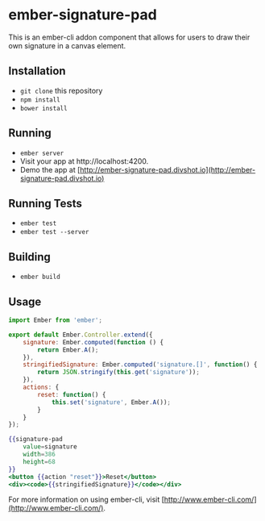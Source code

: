 # ember-signature-pad

This is an ember-cli addon component that allows for users to draw their own signature in a canvas element.

## Installation

* `git clone` this repository
* `npm install`
* `bower install`

## Running

* `ember server`
* Visit your app at http://localhost:4200.
* Demo the app at [http://ember-signature-pad.divshot.io](http://ember-signature-pad.divshot.io)

## Running Tests

* `ember test`
* `ember test --server`

## Building

* `ember build`

## Usage

```javascript
import Ember from 'ember';

export default Ember.Controller.extend({
    signature: Ember.computed(function () {
        return Ember.A();
    }),
    stringifiedSignature: Ember.computed('signature.[]', function() {
        return JSON.stringify(this.get('signature'));
    }),
    actions: {
        reset: function() {
            this.set('signature', Ember.A());
        }
    }
});

```

```handlebars
{{signature-pad
    value=signature
    width=386
    height=68
}}
<button {{action "reset"}}>Reset</button>
<div><code>{{stringifiedSignature}}</code></div>
```

For more information on using ember-cli, visit [http://www.ember-cli.com/](http://www.ember-cli.com/).
